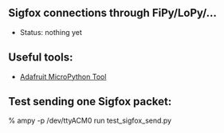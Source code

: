
## Sigfox connections through FiPy/LoPy/...

 - Status: nothing yet

## Useful tools:

 - [Adafruit MicroPython Tool](https://github.com/pycampers/ampy)

## Test sending one Sigfox packet:

 % ampy -p /dev/ttyACM0 run test_sigfox_send.py

